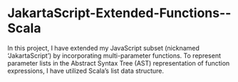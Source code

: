 # JakartaScript-Extended-Functions--Scala
In this project, I have extended my JavaScript subset (nicknamed ‘JakartaScript’) by incorporating multi-parameter functions. To represent parameter lists in the Abstract Syntax Tree (AST) representation of function expressions, I have utilized Scala’s list data structure.
